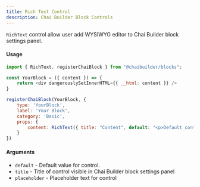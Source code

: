 ```yaml
---
title: Rich Text Control
description: Chai Builder Block Controls
---
```


`RichText` control allow user add WYSIWYG editor to Chai Builder block settings panel.

#### Usage

```js
import { RichText, registerChaiBlock } from "@chaibuilder/blocks";

const YourBlock = ({ content }) => {
    return <div dangerouslySetInnerHTML={{ __html: content }} />
}

registerChaiBlock(YourBlock, {
    type: 'YourBlock',
    label: 'Your Block',
    category: 'Basic',
    props: {
        content: RichText({ title: "Content", default: "<p>Default content</p><h1>Heading</h1>" })
    }
})

```


#### Arguments

- `default` - Default value for control.
- `title` - Title of control visible in Chai Builder block settings panel
- `placeholder` - Placeholder text for control
